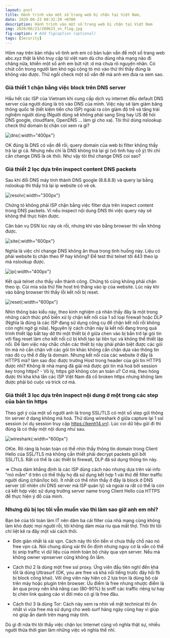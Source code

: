 ```yaml
---
layout: post
title: Hành trình vào một số trang web bị chặn tại Việt Nam,
date: 2020-06-23 00:32:20 +0700
description: Hành trình vào một số trang web bị chặn tại Việt Nam
img: 2020/06/23/200623_vn_flag.jpg
fig-caption: # Add figcaption (optional)
tags: [Security]
---
```

Hôm nay trên bàn nhậu vô tình anh em có bàn luận vấn đề một số trang web abc.xyz thật là khó truy cập từ việt nam dù cho dùng nhà mạng nào đi chăng nữa, khiến một số anh em bứt rứt :d mà chưa rõ nguyên nhân. Có chút cồn trong người làm khó ngủ cộng tò mò vào thử thì thấy đúng là không vào được. Thử ngồi check một số vấn đề mà anh em đưa ra xem sao.

### Giả thiết 1 chặn bằng việc block trên DNS server 

Hầu hết các ISP của Vietnam khi cung cấp dịch vụ internet đều default DNS server của người dùng là trỏ vào DNS của mình. Việc này sẽ làm giảm băng thông quốc tế (tiết kiệm tiền cho ISP) ngoài ra còn giảm độ trễ và tăng trải nghiệm người dùng (Người dùng sẽ không phải sang Sing hay US để hỏi DNS google, cloudflare, OpenDNS ... làm gì cho xa). Tôi thử dùng nslookup check thử domain bị chặn coi xem ra gì?

![dns]( {{site.url}}/assets/img/2020/06/23/dns.png){:width="400px"}

OK đúng là DNS có vấn đề rồi, query domain của web bị filter không thấy trả lại gì cả. Nhưng nếu chỉ là DNS không trả lại gì (vô tình hay cố ý) thì chỉ cần change DNS là ok thôi. Như vậy tôi thử change DNS coi sao?



### Giả thiết 2 lọc dựa trên inspect content DNS packets

Sau khi đổi DNS máy tính thành DNS google (8.8.8.8) và query lại bằng nslookup thì thấy trả lại ip website có vẻ ok.

![resolv]( {{site.url}}/assets/img/2020/06/23/resolve.png){:width="300px"}

Chứng tỏ không phải ISP chặn bằng việc filter dựa trên inspect content trong DNS packets. Vì nếu inspect nội dung DNS thì việc query này sẽ không thể thực hiện được.

Căn bản vụ DSN lúc này ok rồi, nhưng khi vào bằng browser thì vẫn không được. 

![site]( {{site.url}}/assets/img/2020/06/23/sites.png){:width="600px"}

Nghĩa là việc chỉ change DNS không ăn thua trong tình huống này. Liệu có phải website bị chặn theo IP hay không? Để test thử telnet tới 443 theo ip mà nslookup được.

![ip]( {{site.url}}/assets/img/2020/06/23/telnet.png){:width="400px"}

Kết quả telnet cho thấy vẫn thành công. Chứng tỏ cũng không phải chặn theo ip. Cùi mía sửa thử file host trỏ thẳng vào ip của website. Lúc này khi vào bằng browser thì thấy lỗi kết nối bị reset.

![reset]( {{site.url}}/assets/img/2020/06/23/reset.png){:width="600px"}

Nhìn thông báo kiểu này, theo kinh nghiệm cá nhân thấy đây là một trong những cách thức phổ biến xử lý chặn kết nối của 1 số loại firewall hoặc DLP (Nghĩa là đúng là các ISP đang sử dụng công cụ để chặn kết nối rồi không còn nghi ngờ gì nữa). Nguyên lý cách chặn này là kết nối đang trong quá trình thiết lập bắt tay dở thì một thiết bị ở giữa chen vào bị bắn trở lại gói tin với flag reset làm cho kết nối cứ bị khởi tạo lại liên tục và không thể thiết lập nổi. Để làm việc này chắc chắn các thiết bị này phải phân biệt được các gói tin mà nó cần chặn với các gói tin khác không cần chặn dựa vào thông tin nào đó cụ thể ở đây là domain. Nhưng kết nối của các website ở đây là HTTPS mà? làm sao đọc được trường Host trong header của gói tin HTTPS được nhỉ? Không lẽ nhà mạng đã giải mã được gói tin mã hoá bởi session key trong https? - Vô lý, https giờ không còn an toàn ư? Cơ mà, theo hóng được thì kha khá lần các ISP Việt Nam đã cố broken https nhưng không làm được phải bỏ cuộc và trick cơ mà.


### Giả thiết 3 lọc dựa trên inspect nội dung ở một trong các step của bản tin https

Theo gợi ý của một số người anh là trong SSL/TLS có một số step gửi thông tin server ở dạng không mã hoá. Thử dùng wireshark ở giữa capture lại 1 ssl session (ví dụ session truy cập https://kenh14.vn). Lúc coi dữ liệu gửi đi thì đúng là có thấy một nội dung như sau.

![wỉreshark]( {{site.url}}/assets/img/2020/06/23/wireshark.png){:width="600px"}

OKie. Rõ ràng là hoàn toàn có thể nhìn thấy thông tin domain trong Client Hello của SSL/TLS mà không cần thiết phải decrypt packets gửi bởi SSL/TLS. Rất có thể là các thiết bị firewall, DLP đã sử dụng thông tin này.

=> Chưa dám khẳng định là các ISP dùng cách nào nhưng dựa trên vài info "mò mẫm" ở trên có thể thấy họ đã sử dụng kết hợp 1 vài thứ để filter traffic người dùng (chăn/lọc bỏ). Ít nhất có thể nhìn thấy ở đây là block ở DNS server (dĩ nhiên chỉ DNS server mà ISP quản lý) và ngoài ra rất có thể là còn cả kết hợp việc sử dụng trường server name trong Client Hello của HTTPS để thực hiện ý đồ của mình.

### Nhưng dù bị lọc tôi vẫn muốn vào thì làm sao giờ anh em nhỉ? 

Bạn bè của tôi toàn làm IT nên dăm ba cái filter của nhà mạng cũng không làm khó được mọi người rồi, tôi không dám múa rìu qua mắt thợ. Thôi thì tôi chỉ liệt kê ra đây một vài cách thôi. 

* Đơn giản nhất là xài vpn. Cách này thì tốn tiền vì chưa thấy chỗ nào nó free vpn cả. Nói chung dùng xài thì ổn định nhưng nguy cơ là vẫn có thể bị snip traffic vì dữ liệu của mình toàn bộ chảy qua vpn server. Nếu mà không owner vpnserver cũng không ổn lắm.

* Cách thứ 2 là dùng một free ssl proxy. Ứng viên đầu tiên nghĩ đến khá tốt là dùng Ultrasurf (OK, you are free và khá nổi tiếng trước đây hồi fb bị block công khai). Với ứng viên này hiện có 2 lựa trọn là dùng bộ cài trên máy hoặc plugin trên browser. Ưu điểm là free nhưng nhược điểm là ăn qua proxy nên khả năng cao (80-90%) bị sniff các traffic riêng tư hay bị chèn link quảng cáo vì đời méo có gì là free đâu.

* Cách thứ 3 là dùng Tor: Cách này xem ra nhìn về mặt technical thì ổn nhất vì vừa free mà sử dụng cho web surf hàng ngày cũng hay vì giúp nó giúp ẩn danh trên mạng máy tính.

Dù gì đi nữa thì tôi thấy việc chặn lọc Internet cũng vô nghĩa thật sự, nhiều người thừa thời gian làm những việc vô nghĩa thế nhỉ.
